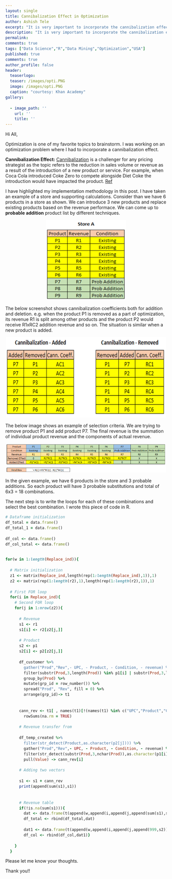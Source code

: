 ```yaml
---
layout: single
title: Cannibalization Effect in Optimization
author: Ashish Tele
excerpt: "It is very important to incorporate the cannibalization effect in realtime optimization problems. This post describes my approach from scratch in developing the methodology."
description: "It is very important to incorporate the cannibalization effect in realtime optimization problems. This post describes my approach from scratch in developing the methodology."
permalink:
comments: true
tags: ["Data Science","R","Data Mining","Optimization","USA"]
published: true
comments: true
author_profile: false
header:
  teaserlogo:
  teaser: /images/opti.PNG
  image: /images/opti.PNG
  caption: "courtesy: Khan Academy"
gallery:

  - image_path: ''
    url: ''
    title: ''
---
```

Hi All,

Optimization is one of my favorite topics to brainstorm. I was working on an optimization problem where I had to incorporate a cannibalization effect. 

**Cannibalization Effect:** [Cannibalization](https://link.springer.com/article/10.1057/rpm.2012.22) is a challenger for any pricing strategist as the topic refers to the reduction in sales volume or revenue as a result of the introduction of a new product or service. For example, when Coca Cola introduced Coke Zero to compete alongside Diet Coke the introduction would have impacted the product. [Ref](https://link.springer.com/article/10.1057/rpm.2012.22)  

I have highlighted my implementation methodology in this post. I have taken an example of a store and supporting calculations. Consider than we have 6 products in a store as shown. We can introduce 3 new products and replace existing products based on the revenue performace. We can come up to **probable addition** product list by different techniques.

<p align="center">
  <img width="250" height="250" src="/images/store1.PNG">
</p>

The below screenshot shows cannibalization coefficients both for addition and deletion. e.g. when the product P1 is removed as a part of optimization, its revenue R1 is split among other products and the product P2 would receive R1xRC2 addition revenue and so on. The situation is similar when a new product is added.

<p align="center">
  <img width="500" height="250" src="/images/store2.PNG">
</p>

 The below image shows an example of selection criteria. We are trying to remove product P1 and add product P7. The final revenue is the summation of individual product revenue and the components of actual revenue.

<p align="center">
  <img width="500" height="90" src="/images/store3.PNG">
</p>

In the given example, we have 6 products in the store and 3 probable additions. So each product will have 3 probable substitutions and total of 6x3 = 18 combinations.

The next step is to write the loops for each of these combinations and select the best combination. I wrote this piece of code in R.

```ruby
# Dataframe initialization
df_total = data.frame()
df_total_1 = data.frame()

df_col <- data.frame()
df_col_total <- data.frame()
```
```ruby

for(w in 1:length(Replace_ind)){
  
  # Matrix initialization
  z1 <- matrix(Replace_ind,length(rep(1:length(Replace_ind),1)),1)
  z2 <- matrix(rep(1:length(r2),1),length(rep(1:length(r2),1)),1)
  
  # First FOR loop
  for(i in Replace_ind){
    # Second FOR loop
    for(j in 1:nrow(z2)){

      # Revenue
      s1 <- r1
      s1[i] <- r2[z2[j,]]
      
      # Product
      s2 <- p1
      s2[i] <- p2[z2[j,]]
      
      df_customer %>%
        gather("Prod","Rev",- UPC, - Product, - Condition, - revenue) %>%
        filter(substr(Prod,3,length(Prod)) %in% p1[i] | substr(Prod,3,length(Prod)) %in% p2[j]) %>%
        group_by(Prod) %>%
        mutate(grp_id = row_number()) %>%
        spread("Prod", "Rev", fill = 0) %>%
        arrange(grp_id)-> t1
      
      
      cann_rev <- t1[ , names(t1)[!(names(t1) %in% c("UPC","Product","Condition","revenue","grp_id"))]] %>%
        rowSums(na.rm = TRUE)
      
      # Revenue transfer from
      
      df_temp_created %>%
        filter(str_detect(Product,as.character(p2[j]))) %>%
        gather("Prod","Rev",- UPC, - Product, - Condition, - revenue) %>%
        filter(str_detect(substr(Prod,3,nchar(Prod)),as.character(p1[i]))) %>%
        pull(Value) -> cann_rev[i]
      
      # Adding two vectors
      
      s1 <- s1 + cann_rev
      print(append(sum(s1),s1))
      
      
      # Revenue table
      if(!is.na(sum(s1))){
        dat <- data.frame(t(append(w,append(i,append(j,append(sum(s1),s1))))))
        df_total <- rbind(df_total,dat)
        
        dat1 <- data.frame(t(append(w,append(i,append(j,append(999,s2)))))) #999 as a large number
        df_col <- rbind(df_col,dat1)}
      
    }
  }
```
Please let me know your thoughts.

Thank you!!
